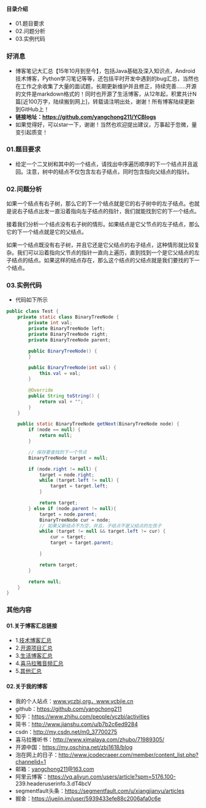 #### 目录介绍
- 01.题目要求
- 02.问题分析
- 03.实例代码


### 好消息
- 博客笔记大汇总【15年10月到至今】，包括Java基础及深入知识点，Android技术博客，Python学习笔记等等，还包括平时开发中遇到的bug汇总，当然也在工作之余收集了大量的面试题，长期更新维护并且修正，持续完善……开源的文件是markdown格式的！同时也开源了生活博客，从12年起，积累共计N篇[近100万字，陆续搬到网上]，转载请注明出处，谢谢！所有博客陆续更新到GitHub上！
- **链接地址：https://github.com/yangchong211/YCBlogs**
- 如果觉得好，可以star一下，谢谢！当然也欢迎提出建议，万事起于忽微，量变引起质变！




### 01.题目要求
- 给定一个二叉树和其中的一个结点，请找出中序遍历顺序的下一个结点并且返回。注意，树中的结点不仅包含左右子结点，同时包含指向父结点的指针。



### 02.问题分析

如果一个结点有右子树，那么它的下一个结点就是它的右子树中的左子结点。也就是说右子结点出发一直沿着指向左子结点的指针，我们就能找到它的下一个结点。 

接着我们分析一个结点没有右子树的情形。如果结点是它父节点的左子结点，那么它的下一个结点就是它的父结点。 

如果一个结点既没有右子树，并且它还是它父结点的右子结点，这种情形就比较复杂。我们可以沿着指向父节点的指针一直向上遍历，直到找到一个是它父结点的左子结点的结点。如果这样的结点存在，那么这个结点的父结点就是我们要找的下一个结点。



### 03.实例代码
- 代码如下所示
```java
public class Test {
    private static class BinaryTreeNode {
        private int val;
        private BinaryTreeNode left;
        private BinaryTreeNode right;
        private BinaryTreeNode parent;

        public BinaryTreeNode() {
        }

        public BinaryTreeNode(int val) {
            this.val = val;
        }

        @Override
        public String toString() {
            return val + "";
        }
    }

    public static BinaryTreeNode getNext(BinaryTreeNode node) {
        if (node == null) {
            return null;
        }

        // 保存要查找的下一个节点
        BinaryTreeNode target = null;

        if (node.right != null) {
            target = node.right;
            while (target.left != null) {
                target = target.left;
            }

            return target;
        } else if (node.parent != null){
            target = node.parent;
            BinaryTreeNode cur = node;
            // 如果父新结点不为空，并且，子结点不是父结点的左孩子
            while (target != null && target.left != cur) {
                cur = target;
                target = target.parent;

            }

            return target;
        }

        return null;
    }
}
```










### 其他内容
#### 01.关于博客汇总链接
- 1.[技术博客汇总](https://www.jianshu.com/p/614cb839182c)
- 2.[开源项目汇总](https://blog.csdn.net/m0_37700275/article/details/80863574)
- 3.[生活博客汇总](https://blog.csdn.net/m0_37700275/article/details/79832978)
- 4.[喜马拉雅音频汇总](https://www.jianshu.com/p/f665de16d1eb)
- 5.[其他汇总](https://www.jianshu.com/p/53017c3fc75d)



#### 02.关于我的博客
- 我的个人站点：www.yczbj.org，www.ycbjie.cn
- github：https://github.com/yangchong211
- 知乎：https://www.zhihu.com/people/yczbj/activities
- 简书：http://www.jianshu.com/u/b7b2c6ed9284
- csdn：http://my.csdn.net/m0_37700275
- 喜马拉雅听书：http://www.ximalaya.com/zhubo/71989305/
- 开源中国：https://my.oschina.net/zbj1618/blog
- 泡在网上的日子：http://www.jcodecraeer.com/member/content_list.php?channelid=1
- 邮箱：yangchong211@163.com
- 阿里云博客：https://yq.aliyun.com/users/article?spm=5176.100- 239.headeruserinfo.3.dT4bcV
- segmentfault头条：https://segmentfault.com/u/xiangjianyu/articles
- 掘金：https://juejin.im/user/5939433efe88c2006afa0c6e










